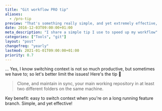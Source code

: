 ```yaml
---
title: "Git workflow PRO tip"
aliases:
  - /pro-tip
preview: "That's something really simple, and yet extremely effective, especially if you're the kind of developer, who is often switching context ..."
date: 2016-12-03T09:00:00+01:00
meta_description: "I share a simple tip I use to speed up my workflow"
categories: ["Tools", "git"]
layout: "post"
changefreq: "yearly"
lastmod: 2021-01-01T09:00:00+01:00
priority: 0.7
---
```


... Yes, I know switching context is not so much productive, but sometimes we have to;
so let's better limit the issues! Here's the tip 🥁


> Clone, and maintain in sync, your main working repository in at least two different 
folders on the same machine.

Key benefit: easy to switch context when you're on a long running feature branch.
Simple, and yet effective!
